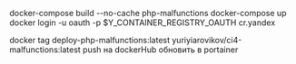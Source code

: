 docker-compose build --no-cache php-malfunctions
docker-compose up
docker login -u oauth -p $Y_CONTAINER_REGISTRY_OAUTH cr.yandex

docker tag deploy-php-malfunctions:latest yuriyiarovikov/ci4-malfunctions:latest
push на dockerHub
обновить в portainer